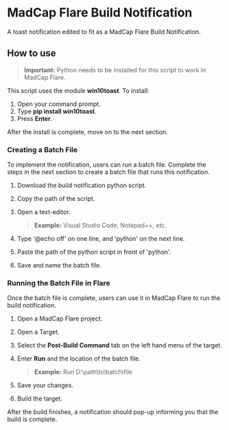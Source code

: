 # MadCap Flare Build Notification

A toast notification edited to fit as a MadCap Flare Build Notification.

## How to use

>**Important:** Python needs to be installed for this script to work in MadCap Flare. 

This script uses the module **win10toast**. To install:

1. Open your command prompt.
2. Type **pip install win10toast**.
3. Press **Enter**. 

After the install is complete, move on to the next section.

### Creating a Batch File

To implement the notification, users can run a batch file. Complete the steps in the next section to create a batch file that runs this notification.

1. Download the build notification python script.
2. Copy the path of the script.
3. Open a text-editor.

    >**Example:** Visual Studio Code, Notepad++, etc.

4. Type '@echo off' on one line, and 'python' on the next line.

5. Paste the path of the python script in front of 'python'. 

6. Save and name the batch file.

### Running the Batch File in Flare

Once the batch file is complete, users can use it in MadCap Flare to run the build notification. 

1. Open a MadCap Flare project.
2. Open a Target.
3. Select the **Post-Build Command** tab on the left hand menu of the target.
4. Enter **Run** and the location of the batch file.
    
    >**Example:** Run D:\path\to\batch\file
4. Save your changes.
5. Build the target.

After the build finishes, a notification should pop-up informing you that the build is complete. 

